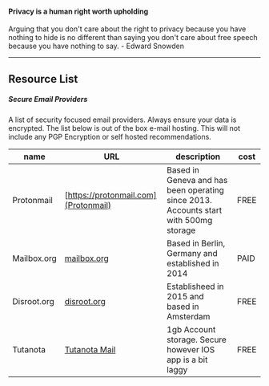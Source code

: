 #### **Privacy is a human right worth upholding**

Arguing that you don't care about the right to privacy because you have nothing to hide is no different than saying you don't care about free speech because you have nothing to say. - Edward Snowden

* * *

## Resource List

##### Secure Email Providers
A list of security focused email providers. Always ensure your data is encrypted.  The list below is out of the box e-mail hosting.  This will not include any PGP Encryption or self hosted recommendations.

| name | URL | description |cost
| ---- | ---- | ----------- |------|
| Protonmail | [https://protonmail.com](Protonmail) | Based in Geneva and has been operating since 2013. Accounts start with 500mg storage |FREE
| Mailbox.org |[mailbox.org](https://mailbox.org)  | Based in Berlin, Germany and established in 2014 |PAID
|Disroot.org  |[disroot.org](https://disroot.org)  | Establisheed in 2015 and based in Amsterdam | FREE 
| Tutanota |[Tutanota Mail](https://tutanota.com)  | 1gb Account storage. Secure however IOS app is a bit laggy | FREE

